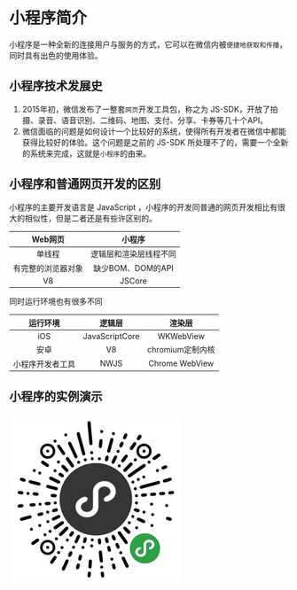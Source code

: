 # 小程序简介

小程序是一种全新的连接用户与服务的方式，它可以在微信内被`便捷地获取和传播`，同时具有出色的使用体验。  

## 小程序技术发展史

1. 2015年初，微信发布了一整套`网页`开发工具包，称之为 JS-SDK，开放了拍摄、录音、语音识别、二维码、地图、支付、分享、卡券等几十个API。
2. 微信面临的问题是如何设计一个比较好的系统，使得所有开发者在微信中都能获得比较好的体验。这个问题是之前的 JS-SDK 所处理不了的，需要一个全新的系统来完成，这就是`小程序`的由来。

## 小程序和普通网页开发的区别

小程序的主要开发语言是 JavaScript ，小程序的开发同普通的网页开发相比有很大的相似性，但是二者还是有些许区别的。  

| Web网页 | 小程序 |
| :---: | :---: |
| 单线程 | 逻辑层和渲染层线程不同 |
| 有完整的浏览器对象 | 缺少BOM、DOM的API |
| V8 | JSCore |

同时运行环境也有很多不同  

| 运行环境 | 逻辑层 | 渲染层 |
| :---: | :---: | :---: |
| iOS | JavaScriptCore | WKWebView |
| 安卓 | V8 | chromium定制内核 |
| 小程序开发者工具 | NWJS | Chrome WebView |

## 小程序的实例演示

![Alt text](image.png)
